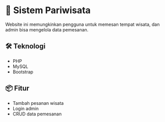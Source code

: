 # 🌴 Sistem Pariwisata

Website ini memungkinkan pengguna untuk memesan tempat wisata, dan admin bisa mengelola data pemesanan.

## 🛠️ Teknologi
- PHP
- MySQL
- Bootstrap

## 📦 Fitur
- Tambah pesanan wisata
- Login admin
- CRUD data pemesanan
